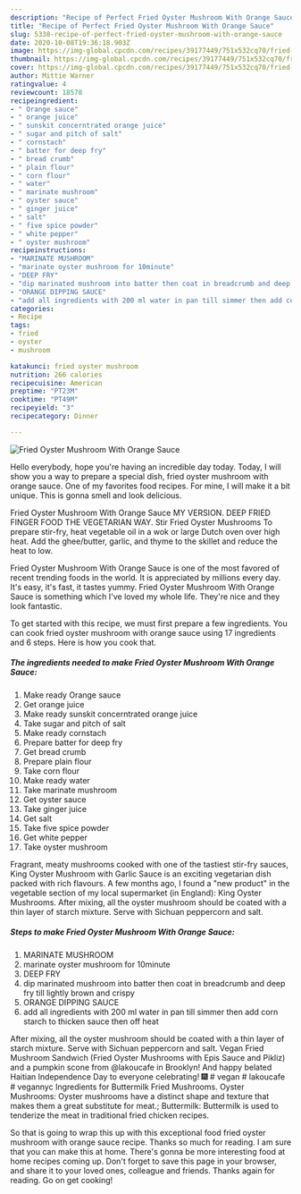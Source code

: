 ```yaml
---
description: "Recipe of Perfect Fried Oyster Mushroom With Orange Sauce"
title: "Recipe of Perfect Fried Oyster Mushroom With Orange Sauce"
slug: 5338-recipe-of-perfect-fried-oyster-mushroom-with-orange-sauce
date: 2020-10-08T19:36:18.903Z
image: https://img-global.cpcdn.com/recipes/39177449/751x532cq70/fried-oyster-mushroom-with-orange-sauce-recipe-main-photo.jpg
thumbnail: https://img-global.cpcdn.com/recipes/39177449/751x532cq70/fried-oyster-mushroom-with-orange-sauce-recipe-main-photo.jpg
cover: https://img-global.cpcdn.com/recipes/39177449/751x532cq70/fried-oyster-mushroom-with-orange-sauce-recipe-main-photo.jpg
author: Mittie Warner
ratingvalue: 4
reviewcount: 18578
recipeingredient:
- " Orange sauce"
- " orange juice"
- " sunskit concerntrated orange juice"
- " sugar and pitch of salt"
- " cornstach"
- " batter for deep fry"
- " bread crumb"
- " plain flour"
- " corn flour"
- " water"
- " marinate mushroom"
- " oyster sauce"
- " ginger juice"
- " salt"
- " five spice powder"
- " white pepper"
- " oyster mushroom"
recipeinstructions:
- "MARINATE MUSHROOM"
- "marinate oyster mushroom for 10minute"
- "DEEP FRY"
- "dip marinated mushroom into batter then coat in breadcrumb and deep fry till lightly brown and crispy"
- "ORANGE DIPPING SAUCE"
- "add all ingredients with 200 ml water in pan till simmer then add corn starch to thicken sauce then off heat"
categories:
- Recipe
tags:
- fried
- oyster
- mushroom

katakunci: fried oyster mushroom 
nutrition: 266 calories
recipecuisine: American
preptime: "PT23M"
cooktime: "PT49M"
recipeyield: "3"
recipecategory: Dinner

---
```



![Fried Oyster Mushroom With Orange Sauce](https://img-global.cpcdn.com/recipes/39177449/751x532cq70/fried-oyster-mushroom-with-orange-sauce-recipe-main-photo.jpg)

Hello everybody, hope you're having an incredible day today. Today, I will show you a way to prepare a special dish, fried oyster mushroom with orange sauce. One of my favorites food recipes. For mine, I will make it a bit unique. This is gonna smell and look delicious.

Fried Oyster Mushroom With Orange Sauce MY VERSION. DEEP FRIED FINGER FOOD THE VEGETARIAN WAY. Stir Fried Oyster Mushrooms To prepare stir-fry, heat vegetable oil in a wok or large Dutch oven over high heat. Add the ghee/butter, garlic, and thyme to the skillet and reduce the heat to low.

Fried Oyster Mushroom With Orange Sauce is one of the most favored of recent trending foods in the world. It is appreciated by millions every day. It's easy, it's fast, it tastes yummy. Fried Oyster Mushroom With Orange Sauce is something which I've loved my whole life. They're nice and they look fantastic.


To get started with this recipe, we must first prepare a few ingredients. You can cook fried oyster mushroom with orange sauce using 17 ingredients and 6 steps. Here is how you cook that.

<!--inarticleads1-->

##### The ingredients needed to make Fried Oyster Mushroom With Orange Sauce:

1. Make ready  Orange sauce
1. Get  orange juice
1. Make ready  sunskit concerntrated orange juice
1. Take  sugar and pitch of salt
1. Make ready  cornstach
1. Prepare  batter for deep fry
1. Get  bread crumb
1. Prepare  plain flour
1. Take  corn flour
1. Make ready  water
1. Take  marinate mushroom
1. Get  oyster sauce
1. Take  ginger juice
1. Get  salt
1. Take  five spice powder
1. Get  white pepper
1. Take  oyster mushroom


Fragrant, meaty mushrooms cooked with one of the tastiest stir-fry sauces, King Oyster Mushroom with Garlic Sauce is an exciting vegetarian dish packed with rich flavours. A few months ago, I found a &#34;new product&#34; in the vegetable section of my local supermarket (in England): King Oyster Mushrooms. After mixing, all the oyster mushroom should be coated with a thin layer of starch mixture. Serve with Sichuan peppercorn and salt. 

<!--inarticleads2-->

##### Steps to make Fried Oyster Mushroom With Orange Sauce:

1. MARINATE MUSHROOM
1. marinate oyster mushroom for 10minute
1. DEEP FRY
1. dip marinated mushroom into batter then coat in breadcrumb and deep fry till lightly brown and crispy
1. ORANGE DIPPING SAUCE
1. add all ingredients with 200 ml water in pan till simmer then add corn starch to thicken sauce then off heat


After mixing, all the oyster mushroom should be coated with a thin layer of starch mixture. Serve with Sichuan peppercorn and salt. Vegan Fried Mushroom Sandwich (Fried Oyster Mushrooms with Epis Sauce and Pikliz) and a pumpkin scone from @lakoucafe in Brooklyn! And happy belated Haitian Independence Day to everyone celebrating! 🎆 # vegan # lakoucafe # vegannyc Ingredients for Buttermilk Fried Mushrooms. Oyster Mushrooms: Oyster mushrooms have a distinct shape and texture that makes them a great substitute for meat.; Buttermilk: Buttermilk is used to tenderize the meat in traditional fried chicken recipes. 

So that is going to wrap this up with this exceptional food fried oyster mushroom with orange sauce recipe. Thanks so much for reading. I am sure that you can make this at home. There's gonna be more interesting food at home recipes coming up. Don't forget to save this page in your browser, and share it to your loved ones, colleague and friends. Thanks again for reading. Go on get cooking!
